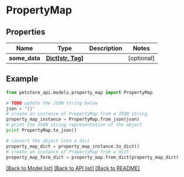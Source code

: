 # PropertyMap


## Properties
Name | Type | Description | Notes
------------ | ------------- | ------------- | -------------
**some_data** | [**Dict[str, Tag]**](Tag.md) |  | [optional] 

## Example

```python
from petstore_api.models.property_map import PropertyMap

# TODO update the JSON string below
json = "{}"
# create an instance of PropertyMap from a JSON string
property_map_instance = PropertyMap.from_json(json)
# print the JSON string representation of the object
print PropertyMap.to_json()

# convert the object into a dict
property_map_dict = property_map_instance.to_dict()
# create an instance of PropertyMap from a dict
property_map_form_dict = property_map.from_dict(property_map_dict)
```
[[Back to Model list]](../README.md#documentation-for-models) [[Back to API list]](../README.md#documentation-for-api-endpoints) [[Back to README]](../README.md)


